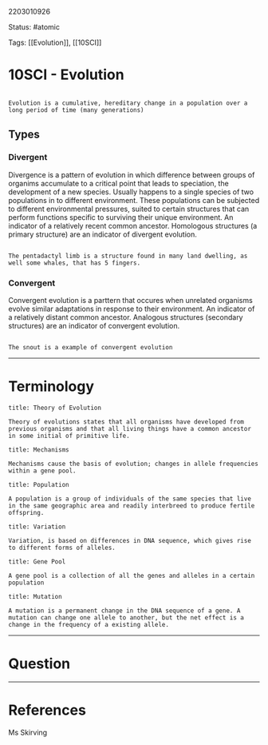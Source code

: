2203010926

Status: #atomic

Tags: [[Evolution]], [[10SCI]]

# 10SCI - Evolution
```ad-Definition

Evolution is a cumulative, hereditary change in a population over a long period of time (many generations)

```
## Types
### Divergent
Divergence is a pattern of evolution in which difference between groups of organims accumulate to a critical point that leads to speciation, the development of a new species.
Usually happens to a single species of two populations in to different environment.
These populations can be subjected to different environmental pressures, suited to certain structures that can perform functions specific to surviving their unique environment.
An indicator of a relatively recent common ancestor.
Homologous structures (a primary structure) are an indicator of divergent evolution.
```ad-example

The pentadactyl limb is a structure found in many land dwelling, as well some whales, that has 5 fingers.

```
### Convergent
Convergent evolution is a parttern that occures when unrelated organisms evolve similar adaptations in response to their environment.
An indicator of a relatively distant common ancestor.
Analogous structures (secondary structures) are an indicator of convergent evolution.
```ad-example

The snout is a example of convergent evolution 

```


---
# Terminology
```ad-Definition
title: Theory of Evolution

Theory of evolutions states that all organisms have developed from previous organisms and that all living things have a common ancestor in some initial of primitive life.

```
```ad-Definition
title: Mechanisms

Mechanisms cause the basis of evolution; changes in allele frequencies within a gene pool.

```
```ad-Definition
title: Population

A population is a group of individuals of the same species that live in the same geographic area and readily interbreed to produce fertile offspring.

```
```ad-Definition
title: Variation

Variation, is based on differences in DNA sequence, which gives rise to different forms of alleles.

```
```ad-Definition
title: Gene Pool

A gene pool is a collection of all the genes and alleles in a certain population

```
```ad-Definition
title: Mutation

A mutation is a permanent change in the DNA sequence of a gene. A mutation can change one allele to another, but the net effect is a change in the frequency of a existing allele.

```


---
# Question


---
# References
Ms Skirving